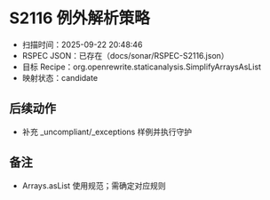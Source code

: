 ﻿# S2116 例外解析策略

- 扫描时间：2025-09-22 20:48:46
- RSPEC JSON：已存在（docs/sonar/RSPEC-S2116.json）
- 目标 Recipe：org.openrewrite.staticanalysis.SimplifyArraysAsList
- 映射状态：candidate

## 后续动作
- 补充 _uncompliant/_exceptions 样例并执行守护

## 备注
- Arrays.asList 使用规范；需确定对应规则
